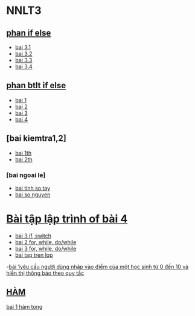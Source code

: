# NNLT3
## [phan if else](https://hoctructuyencntt.github.io/NNLT/Bai03.html)
- [bai 3.1](https://www.jdoodle.com/a/5Az1)
- [bai 3.2](https://www.jdoodle.com/a/5D8d)
- [bai 3.3](https://www.jdoodle.com/a/5Az0)
- [bai 3.4](https://www.jdoodle.com/a/5D8f)

## [phan btlt if else](https://hoctructuyencntt.github.io/NNLT/Baitap.html)
- [bai 1](https://www.jdoodle.com/a/5B2E)
- [bai 2](https://www.jdoodle.com/a/5B2Y)
- [bai 3](https://www.jdoodle.com/a/5D8r)
- [bai 4](https://www.jdoodle.com/a/5D8s)

## [bai kiemtra1,2]
- [bai 1th](https://www.jdoodle.com/a/5F2t)
- [bai 2th](https://www.jdoodle.com/a/5F2x)

### [bai ngoai le]
- [bai tinh so tay](https://www.jdoodle.com/a/5ydD)
- [bai so nguyen](https://www.jdoodle.com/a/5AwP)

# [Bài tập lập trình of bài 4](https://hoctructuyencntt.github.io/NNLT/Bai04.html)
- [bai 3 if, switch](https://www.jdoodle.com/a/5FTW)
- [bai 2 for, while, do/while](https://www.jdoodle.com/a/5FUh)
- [bai 3 for, while, do/while](https://www.jdoodle.com/a/5FTY)
- [bai tap tren lop](https://www.jdoodle.com/a/5FUx)

-[bài 1yêu cầu người dùng nhập vào điểm của một học sinh từ 0 đến 10 và hiển thị thông báo theo quy tắc
](https://www.jdoodle.com/a/5HLs)


## [HÀM](https://hoctructuyencntt.github.io/NNLT/Bai05.html)
[bai 1 hàm tong](https://www.jdoodle.com/a/5HLJ)
